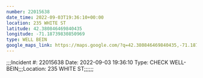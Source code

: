 ```yaml
---
number: 22015638
date_time: 2022-09-03T19:36:10+00:00
location: 235 WHITE ST
latitude: 42.380846469840435
longitude: -71.18739830850969
type: WELL BEIN
google_maps_link: https://maps.google.com/?q=42.380846469840435,-71.18739830850969
---
```


;;;Incident #: 22015638   Date: 2022-09-03 19:36:10    Type: CHECK WELL-BEIN;;;Location: 235 WHITE ST;;;;;;
